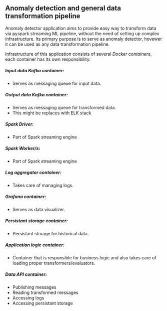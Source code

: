 ## Anomaly detection and general data transformation pipeline

Anomaly detector application aims to provide easy way to transform data via pyspark streaming ML pipeline, without the need of setting up complex infrastructure. Its primary purpose is to serve as anomaly detector, hovewer it can be used as any data transformation pipeline. 

Infrastructure of this application consists of several *Docker containers*, each container has its own responsibility:

##### Input data Kafka container:
* Serves as messaging queue for input data.

##### Output data Kafka container:
* Serves as messaging queue for transformed data.
* This might be replaces with ELK stack

##### Spark Driver:
* Part of Spark streaming engine

##### Spark Worker/s:
* Part of Spark streaming engine

##### Log aggregator container:
* Takes care of managing logs.

##### Grafana container:
* Serves as data visualizer.

##### Persistant storage container:
* Persistant storage for historical data.

##### Application logic container:
* Container that is responsible for business logic and also takes care of loading proper transformers/evaluators.


##### Data API container: 
* Publishing messages
* Reading transformed messages
* Accessing logs
* Accessing persistant storage
    
 
    


